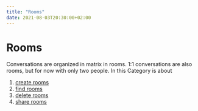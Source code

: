 ```yaml
---
title: "Rooms"
date: 2021-08-03T20:30:00+02:00
---
```


# Rooms 

Conversations are organized in matrix in rooms. 1:1 conversations are also rooms, but for now with only two people. In this 
Category is about 

1. [create rooms](/rooms/create/)
2. [find rooms](/rooms/find/)
3. [delete rooms](/rooms/delete/)
4. [share rooms](/rooms/sharing/)
